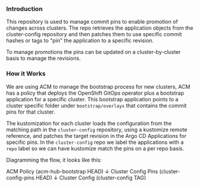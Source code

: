 ### Introduction

This repository is used to manage commit pins to enable promotion of changes across clusters. The repo
retrieves the application objects from the cluster-config repository and then patches them to use
specific commit hashes or tags to "pin" the application to a specific revision.

To manage promotions the pins can be updated on a cluster-by-cluster basis to manage the revisions.

### How it Works

We are using ACM to manage the bootstrap process for new clusters, ACM has a policy that deploys
the OpenShift GitOps operator plus a bootstrap application for a specific cluster. This bootstrap
application points to a cluster specific folder under `bootstrap/overlays` that contains the commit
pins for that cluster.

The kustomization for each cluster loads the configuration from the matching path in the `cluster-config`
repository, using a kustomize remote reference, and patches the target revision in the Argo CD Applications
for specific pins. In the `cluster-config` repo we label the applications with a `repo` label so we can
have kustomize match the pins on a per repo basis.

Diagramming the flow, it looks like this:

ACM Policy (acm-hub-bootstrap HEAD)
      ↓
Cluster Config Pins (cluster-config-pins HEAD)
      ↓
Cluster Config (cluster-config TAG)
